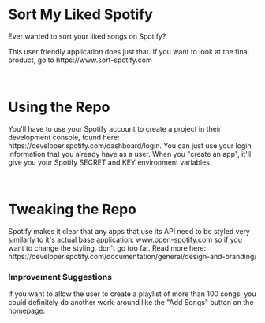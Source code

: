 <h1>Sort My Liked Spotify</h1>
<p>
  Ever wanted to sort your liked songs on Spotify?
</p>
<p>
  This user friendly application does just that.  If you want to look at the final product, go to https://www.sort-spotify.com
</p>
</br>

<h1>Using the Repo</h1>
<p>
  You'll have to use your Spotify account to create a project in their development console, found here: https://developer.spotify.com/dashboard/login.  
  You can just use your login information that you already have as a user.  When you "create an app", it'll give you your Spotify SECRET and KEY environment variables.
</p>
</br>

<h1>Tweaking the Repo</h1>
<p>
  Spotify makes it clear that any apps that use its API need to be styled very similarly to it's actual base application: www.open-spotify.com so if you want to 
  change the styling, don't go too far.  Read more here: https://developer.spotify.com/documentation/general/design-and-branding/
</p>
<h3>
  Improvement Suggestions
</h3>
<p>
  If you want to allow the user to create a playlist of more than 100 songs, you could definitely do another work-around 
  like the "Add Songs" button on the homepage.
</p>
